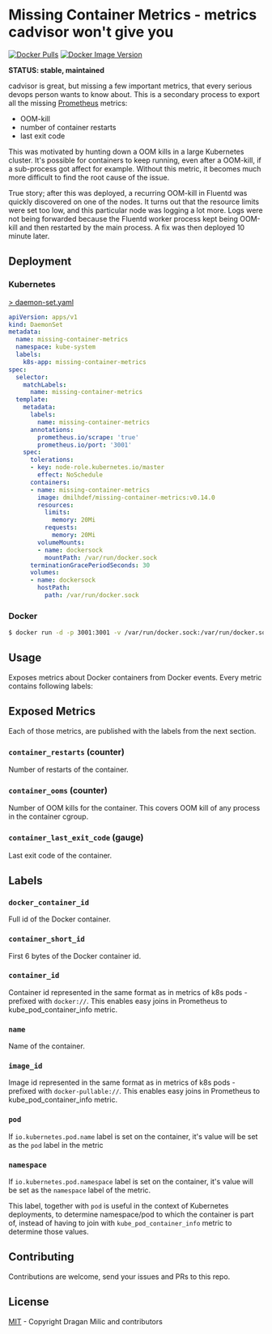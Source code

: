 # Missing Container Metrics - metrics cadvisor won't give you

[![Docker Pulls](https://img.shields.io/docker/pulls/dmilhdef/missing-container-metrics.svg?maxAge=604800)][hub]
[![Docker Image Version](https://img.shields.io/docker/v/dmilhdef/missing-container-metrics?sort=semver)][hub]


**STATUS: stable, maintained**

cadvisor is great, but missing a few important metrics, that every serious devops person wants to know about.
This is a secondary process to export all the missing [Prometheus](https://prometheus.io) metrics:

* OOM-kill
* number of container restarts
* last exit code

This was motivated by hunting down a OOM kills in a large Kubernetes cluster.
It's possible for containers to keep running, even after a OOM-kill, if a
sub-process got affect for example. Without this metric, it becomes much more
difficult to find the root cause of the issue.

True story; after this was deployed, a recurring OOM-kill in Fluentd was
quickly discovered on one of the nodes. It turns out that the resource limits
were set too low, and this particular node was logging a lot more. Logs were
not being forwarded because the Fluentd worker process kept being OOM-kill and
then restarted by the main process. A fix was then deployed 10 minute later.

## Deployment

### Kubernetes

[> daemon-set.yaml](daemon-set.yaml)
```yaml
apiVersion: apps/v1
kind: DaemonSet
metadata:
  name: missing-container-metrics
  namespace: kube-system
  labels:
    k8s-app: missing-container-metrics
spec:
  selector:
    matchLabels:
      name: missing-container-metrics
  template:
    metadata:
      labels:
        name: missing-container-metrics
      annotations:
        prometheus.io/scrape: 'true'
        prometheus.io/port: '3001'
    spec:
      tolerations:
      - key: node-role.kubernetes.io/master
        effect: NoSchedule
      containers:
      - name: missing-container-metrics
        image: dmilhdef/missing-container-metrics:v0.14.0
        resources:
          limits:
            memory: 20Mi
          requests:
            memory: 20Mi
        volumeMounts:
        - name: dockersock
          mountPath: /var/run/docker.sock
      terminationGracePeriodSeconds: 30
      volumes:
      - name: dockersock
        hostPath:
          path: /var/run/docker.sock
```

### Docker

```sh
$ docker run -d -p 3001:3001 -v /var/run/docker.sock:/var/run/docker.sock dmilhdef/missing-container-metrics:v0.14.0
```

## Usage

Exposes metrics about Docker containers from Docker events.
Every metric contains following labels:
## Exposed Metrics

Each of those metrics, are published with the labels from the next section.

### `container_restarts` (counter)

Number of restarts of the container. 

### `container_ooms` (counter)

Number of OOM kills for the container. This covers OOM kill of any process in
the container cgroup.

### `container_last_exit_code` (gauge)

Last exit code of the container.

## Labels

### `docker_container_id`

Full id of the Docker container.

### `container_short_id`

First 6 bytes of the Docker container id.

### `container_id`

Container id represented in the same format as in metrics of k8s pods - prefixed with `docker://`. This enables easy joins in Prometheus to kube_pod_container_info metric.

### `name`

Name of the container.

### `image_id`

Image id represented in the same format as in metrics of k8s pods - prefixed with `docker-pullable://`. This enables easy joins in Prometheus to kube_pod_container_info metric.

### `pod`

If `io.kubernetes.pod.name` label is set on the container, it's value
will be set as the `pod` label in the metric

### `namespace`

If `io.kubernetes.pod.namespace` label is set on the container, it's value
will be set as the `namespace` label of the metric.

This label, together with `pod` is useful in the context of Kubernetes deployments, to determine namespace/pod to which the container is part of,
instead of having to join with `kube_pod_container_info` metric to determine
those values.


## Contributing

Contributions are welcome, send your issues and PRs to this repo.

## License

[MIT](LICENSE) - Copyright Dragan Milic and contributors


[hub]: https://hub.docker.com/r/dmilhdef/missing-container-metrics/
